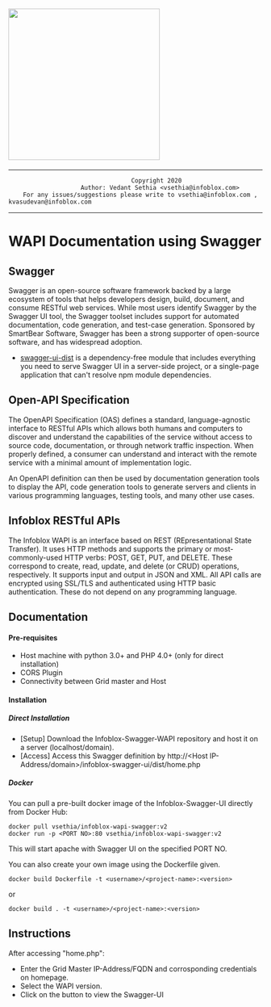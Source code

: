 # <img src="https://info.infoblox.com/rs/240-PTK-751/images/InfoBloxLogo.png" width="300">


-----------
                            	      Copyright 2020                                            
                      	Author: Vedant Sethia <vsethia@infoblox.com>                         
  		For any issues/suggestions please write to vsethia@infoblox.com , kvasudevan@infoblox.com           

-----------

# WAPI Documentation using Swagger  


## Swagger 
Swagger is an open-source software framework backed by a large ecosystem of tools that helps developers design, build, document, and consume RESTful web services. While most users identify Swagger by the Swagger UI tool, the Swagger toolset includes support for automated documentation, code generation, and test-case generation. Sponsored by SmartBear Software, Swagger has been a strong supporter of open-source software, and has widespread adoption.

* [swagger-ui-dist](https://www.npmjs.com/package/swagger-ui-dist) is a dependency-free module that includes everything you need to serve Swagger UI in a server-side project, or a single-page application that can't resolve npm module dependencies.

## Open-API Specification
The OpenAPI Specification (OAS) defines a standard, language-agnostic interface to RESTful APIs which allows both humans and computers to discover and understand the capabilities of the service without access to source code, documentation, or through network traffic inspection. When properly defined, a consumer can understand and interact with the remote service with a minimal amount of implementation logic.

An OpenAPI definition can then be used by documentation generation tools to display the API, code generation tools to generate servers and clients in various programming languages, testing tools, and many other use cases.

## Infoblox RESTful APIs
The Infoblox WAPI is an interface based on REST (REpresentational State Transfer). It uses HTTP methods and supports the primary or most-commonly-used HTTP verbs: POST, GET, PUT, and DELETE. These correspond to create, read, update, and delete (or CRUD) operations, respectively. It supports input and output in JSON and XML. All API calls are encrypted using SSL/TLS and authenticated using HTTP basic authentication.  These do not depend on any programming language. 

## Documentation
#### Pre-requisites
- Host machine with python 3.0+ and PHP 4.0+ (only for direct installation)
- CORS Plugin
- Connectivity between Grid master and Host

#### Installation
##### Direct Installation
- [Setup] Download the Infoblox-Swagger-WAPI repository and host it on a server (localhost/domain).
- [Access] Access this Swagger definition by http://<Host IP-Address/domain>/infoblox-swagger-ui/dist/home.php  

##### Docker
You can pull a pre-built docker image of the Infoblox-Swagger-UI directly from Docker Hub:

    docker pull vsethia/infoblox-wapi-swagger:v2
    docker run -p <PORT NO>:80 vsethia/infoblox-wapi-swagger:v2

This will start apache with Swagger UI on the specified PORT NO.

You can also create your own image using the Dockerfile given.

    docker build Dockerfile -t <username>/<project-name>:<version>
or

    docker build . -t <username>/<project-name>:<version>


## Instructions
After accessing "home.php":
- Enter the Grid Master IP-Address/FQDN and corrosponding credentials on homepage.
- Select the WAPI version.
- Click on the button to view the Swagger-UI




